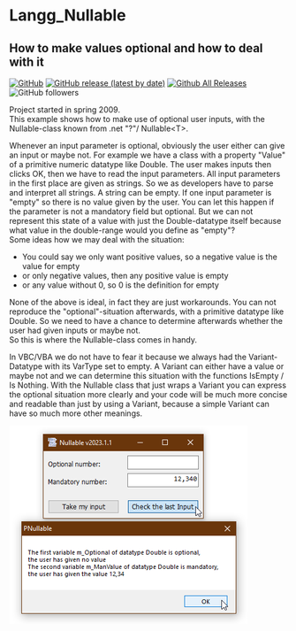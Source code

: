 # Langg_Nullable  
## How to make values optional and how to deal with it  

[![GitHub](https://img.shields.io/github/license/OlimilO1402/Langg_Nullable?style=plastic)](https://github.com/OlimilO1402/Langg_Nullable/blob/master/LICENSE)
[![GitHub release (latest by date)](https://img.shields.io/github/v/release/OlimilO1402/Langg_Nullable?style=plastic)](https://github.com/OlimilO1402/Langg_Nullable/releases/latest)
[![Github All Releases](https://img.shields.io/github/downloads/OlimilO1402/Langg_Nullable/total.svg)](https://github.com/OlimilO1402/Langg_Nullable/releases/download/v2023.1.1/OptionalNullable_v2023.1.1.zip)
![GitHub followers](https://img.shields.io/github/followers/OlimilO1402?style=social)


Project started in spring 2009.  
This example shows how to make use of optional user inputs, with the Nullable-class known from .net "?"/ Nullable\<T\>.  

Whenever an input parameter is optional, obviously the user either can give an input or maybe not. 
For example we have a class with a property "Value" of a primitive numeric datatype like Double.
The user makes inputs then clicks OK, then we have to read the input parameters.
All input parameters in the first place are given as strings.
So we as developers have to parse and interpret all strings. A string can be empty.
If one input parameter is "empty" so there is no value given by the user. 
You can let this happen if the parameter is not a mandatory field but optional.
But we can not represent this state of a value with just the Double-datatype itself because
what value in the double-range would you define as "empty"?  
Some ideas how we may deal with the situation:  
* You could say we only want positive values, so a negative value is the value for empty  
* or only negative values, then any positive value is empty  
* or any value without 0, so 0 is the definition for empty  

None of the above is ideal, in fact they are just workarounds.
You can not reproduce the "optional"-situation afterwards, with a primitive datatype like Double.
So we need to have a chance to determine afterwards whether the user had given inputs or maybe not.  
So this is where the Nullable-class comes in handy.

In VBC/VBA we do not have to fear it because we always had the Variant-Datatype with its VarType set to empty. 
A Variant can either have a value or maybe not and we can determine this situation with the 
functions IsEmpty / Is Nothing.
With the Nullable class that just wraps a Variant you can express the optional situation more clearly and your code
will be much more concise and readable than just by using a Variant, because a simple Variant can have so much more other meanings.

![OptionalNullable Image](Resources/OptionalNullable.png "OptionalNullable Image")

